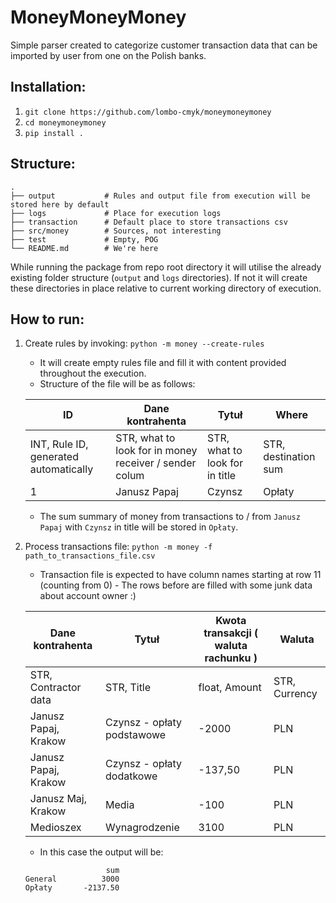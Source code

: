 # MoneyMoneyMoney
Simple parser created to categorize customer transaction data that can be
imported by user from one on the Polish banks.

## Installation:
1. ``git clone https://github.com/lombo-cmyk/moneymoneymoney``
2. ``cd moneymoneymoney``
3. ``pip install .``


## Structure:
    .
    ├── output           # Rules and output file from execution will be stored here by default
    ├── logs             # Place for execution logs
    ├── transaction      # Default place to store transactions csv
    ├── src/money        # Sources, not interesting
    ├── test             # Empty, POG
    └── README.md        # We're here
While running the package from repo root directory it will utilise the
already existing folder structure (`output` and `logs` directories). If not it
will create these directories in place relative to current working
directory of execution.

## How to run:
1. Create rules by invoking:
```python -m money --create-rules```
   - It will create empty rules file and fill it with content provided
   throughout the execution.
   - Structure of the file will be as follows:

    | ID                                    | Dane kontrahenta                                       | Tytuł                          | Where                |
    |---------------------------------------|--------------------------------------------------------|--------------------------------|----------------------|
    | INT, Rule ID, generated automatically | STR, what to look for in money receiver / sender colum | STR, what to look for in title | STR, destination sum |
    | 1                                     | Janusz Papaj                                           | Czynsz                         | Opłaty               |

   - The sum summary of money from transactions to / from `Janusz Papaj` with
     `Czynsz` in title will be stored in `Opłaty`.
2. Process transactions file:
```python -m money -f path_to_transactions_file.csv```
    - Transaction file is expected to have column names starting at row 11
      (counting from 0) - The rows before are filled with some junk data
      about account owner :)

    | Dane kontrahenta     | Tytuł                      | Kwota transakcji  ( waluta rachunku ) | Waluta        |
    |----------------------|----------------------------|---------------------------------------|---------------|
    | STR, Contractor data | STR, Title                 | float, Amount                         | STR, Currency |
    | Janusz Papaj, Krakow | Czynsz - opłaty podstawowe | -2000                                 | PLN           |
    | Janusz Papaj, Krakow | Czynsz - opłaty dodatkowe  | -137,50                               | PLN           |
    | Janusz Maj, Krakow   | Media                      | -100                                  | PLN           |
    | Medioszex            | Wynagrodzenie              | 3100                                  | PLN           |
   - In this case the output will be:
   ```
                     sum
   General          3000
   Opłaty       -2137.50
   ```
